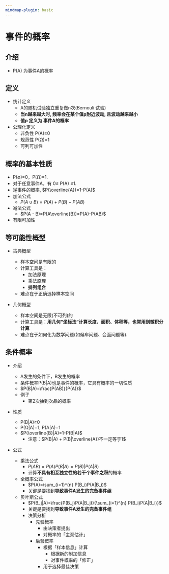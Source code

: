 ```yaml
---
mindmap-plugin: basic
---
```


# 事件的概率

## 介绍
- P(A) 为事件A的概率

## 定义
- 统计定义
    - A的随机试验独立重复做n次(Bernouli 试验) 
    - **当n越来越大时, 频率会在某个值p附近波动, 且波动越来越小**
    - **值p 定义为 事件A的概率**
- 公理化定义
    - 非负性 P(A)≥0
    - 规范性 P(Ω)=1
    - 可列可加性

## 概率的基本性质
- P(∅)=0，P(Ω)=1.
- 对于任意事件A，有 0≤ P(A) ≤1.
- 逆事件的概率, $P(\overline{A})=1-P(A)$
- 加法公式
    - $P(A \cup B)=P(A)+P(B)-P(AB)$
- 减法公式
    - $P(A - B)=P(A\overline{B})=P(A)-P(AB)$
- 有限可加性

## 等可能性概型
- 古典概型
    - 样本空间是有限的
    - 计算工具是：
        - 加法原理
        - 乘法原理
        - **排列组合**
    - 难点在于正确选择样本空间

- 几何概型
    - 样本空间是无限(不可列)的
    - 计算工具是：**用几何“坐标法”计算长度、面积、体积等，也常用到微积分计算**
    - 难点在于如何化为数学问题(如候车问题、会面问题等).

## 条件概率
- 介绍
    - A发生的条件下，B发生的概率
    - 条件概率P(B|A)也是事件的概率，它具有概率的一切性质
    - $P(B|A)=\frac{P(AB)}{P(A)}$
    - 例子
        - 第2次抽到次品的概率
- 性质
    - P(B|A)≥0
    - P(Ω|A)=1, P(A|A)=1
    - $P(\overline{B}|A)=1-P(B|A)$
        - 注意：$P(B|A) + P(B|\overline{A})不一定等于1$

- 公式
    - 乘法公式
        - $P(AB)=P(A)P(B|A)=P(B)|P(A|B)$
        - 计算**不具有相互独立性的若干个事件之积**的概率
    - 全概率公式
        - $P(A)=\sum_{i=1}^{n} P(B_i)P(A|B_i)$
        - 关键是要找到**导致事件A发生的完备事件组**
    - 贝叶斯公式
        - $P(B_j|A)=\frac{P(B_j)P(A|B_j)}{\sum_{i=1}^{n} P(B_i)P(A|B_i)}$
        - 关键是要找到**导致事件A发生的完备事件组**
        - 决策分析
            - 先验概率
                - 由决策者提出
                - 对概率的「主观估计」
            - 后验概率
                - 根据「样本信息」计算
                    - 根据新的附加信息
                    - 对事件概率的「修正」
                - 用于选择最佳决策

